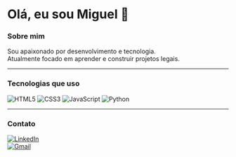 # Olá, eu sou Miguel 👋

### Sobre mim
Sou apaixonado por desenvolvimento e tecnologia.  
Atualmente focado em aprender e construir projetos legais.

---

### Tecnologias que uso

![HTML5](https://img.shields.io/badge/HTML5-E34F26?style=for-the-badge&logo=html5&logoColor=white) 
![CSS3](https://img.shields.io/badge/CSS3-1572B6?style=for-the-badge&logo=css3&logoColor=white) 
![JavaScript](https://img.shields.io/badge/JavaScript-F7DF1E?style=for-the-badge&logo=javascript&logoColor=black) 
![Python](https://img.shields.io/badge/Python-3776AB?style=for-the-badge&logo=python&logoColor=white)

---

### Contato

[![LinkedIn](https://img.shields.io/badge/-LinkedIn-0A66C2?style=for-the-badge&logo=linkedin&logoColor=white)](https://linkedin.com/in/seu-perfil)  
[![Gmail](https://img.shields.io/badge/-Email-D14836?style=for-the-badge&logo=gmail&logoColor=white)](mailto:seu-email@example.com)
